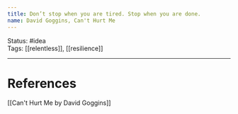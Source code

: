 ```yaml
---
title: Don’t stop when you are tired. Stop when you are done.
name: David Goggins, Can't Hurt Me
---
```


Status: #idea  
Tags: [[relentless]], [[resilience]]

---
# References
[[Can't Hurt Me by David Goggins]]